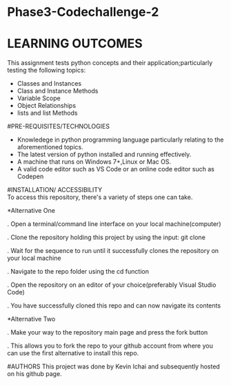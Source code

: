 # Phase3-Codechallenge-2

# LEARNING OUTCOMES
This assignment tests python concepts and their application;particularly testing the following topics:
- Classes and Instances
- Class and Instance Methods
- Variable Scope
- Object Relationships
- lists and list Methods

#PRE-REQUISITES/TECHNOLOGIES
- Knowledege in python programming language particularly relating to the aforementioned topics.
- The latest version of python installed and running effectively.
-  A machine that runs on Windows 7+,Linux or Mac OS.
-  A valid code editor such as VS Code or an online code editor such as Codepen

#INSTALLATION/ ACCESSIBILITY  
To access this repository, there's a variety of steps one can take.

*Alternative One

. Open a terminal/command line interface on your local machine(computer)

. Clone the repository holding this project by using the input: git clone 

. Wait for the sequence to run until it successfully clones the repository on your local machine

. Navigate to the repo folder using the cd function

. Open the repository on an editor of your choice(preferably Visual Studio Code)

. You have successfully cloned this repo and can now navigate its contents

*Alternative Two

. Make your way to the repository main page and press the fork button

. This allows you to fork the repo to your github account from where you can use the first alternative to install this repo.

#AUTHORS
This project was done by Kevin Ichai and subsequently hosted on his github page.
